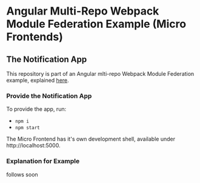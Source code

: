 # Angular Multi-Repo Webpack Module Federation Example (Micro Frontends)

## The Notification App

This repository is part of an Angular mlti-repo Webpack Module Federation example, explained [here](https://github.com/pirminrehm/ng-mf-shell#readme).

### Provide the Notification App

To provide the app, run:

- `npm i`
- `npm start`

The Micro Frontend has it's own development shell, available under http://localhost:5000.

### Explanation for Example

follows soon
